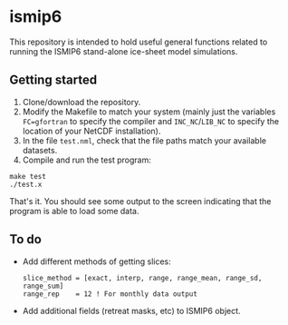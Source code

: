 # ismip6

This repository is intended to hold useful general functions related to running the ISMIP6 stand-alone ice-sheet model simulations. 

## Getting started

1. Clone/download the repository.
2. Modify the Makefile to match your system (mainly just the variables `FC=gfortran` to specify the compiler and `INC_NC`/`LIB_NC` to specify the location of your NetCDF installation). 
3. In the file `test.nml`, check that the file paths match your available datasets.
4. Compile and run the test program: 
  
  ```
  make test
  ./test.x 
  ``` 

That's it. You should see some output to the screen indicating that the program is able to load some data.

## To do

- Add different methods of getting slices:
  
  ```
  slice_method = [exact, interp, range, range_mean, range_sd, range_sum]
  range_rep    = 12 ! For monthly data output 
  ```
  
- Add additional fields (retreat masks, etc) to ISMIP6 object.